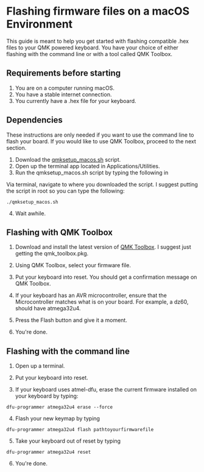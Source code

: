 # Flashing firmware files on a macOS Environment

This guide is meant to help you get started with flashing compatible
.hex files to your QMK powered keyboard. You have your choice of either flashing with the command line or with a tool called QMK Toolbox. 

## Requirements before starting
1. You are on a computer running macOS.
2. You have a stable internet connection.
3. You currently have a .hex file for your keyboard.

## Dependencies

These instructions are only needed if you want to use the command line to flash your board. If you would like to use QMK Toolbox, proceed to the next section. 

1. Download the [qmksetup_macos.sh](qmksetup_macos.sh) script. 
2. Open up the terminal app located in Applications/Utilities.
3. Run the qmksetup_macos.sh script by typing the following in

Via terminal, navigate to where you downloaded the script. I suggest putting the script in root so
you can type the following: 

```
./qmksetup_macos.sh
```
4. Wait awhile.

## Flashing with QMK Toolbox

1. Download and install the latest version of [QMK Toolbox](https://github.com/qmk/qmk_toolbox/releases). I suggest just getting the qmk_toolbox.pkg. 

2. Using QMK Toolbox, select your firmware file.

3. Put your keyboard into reset. You should get a confirmation message on QMK Toolbox.

4. If your keyboard has an AVR microcontroller, ensure that the Microcontroller matches what is on your board. For example, a dz60, should have atmega32u4. 

5. Press the Flash button and give it a moment.

6. You're done. 

## Flashing with the command line

1. Open up a terminal.

2. Put your keyboard into reset.

3. If your keyboard uses atmel-dfu, erase the current firmware installed on your keyboard by typing:
```
dfu-programmer atmega32u4 erase --force
```

4. Flash your new keymap by typing

```
dfu-programmer atmega32u4 flash pathtoyourfirmwarefile
```

5. Take your keyboard out of reset by typing

```
dfu-programmer atmega32u4 reset
```

6. You're done. 



